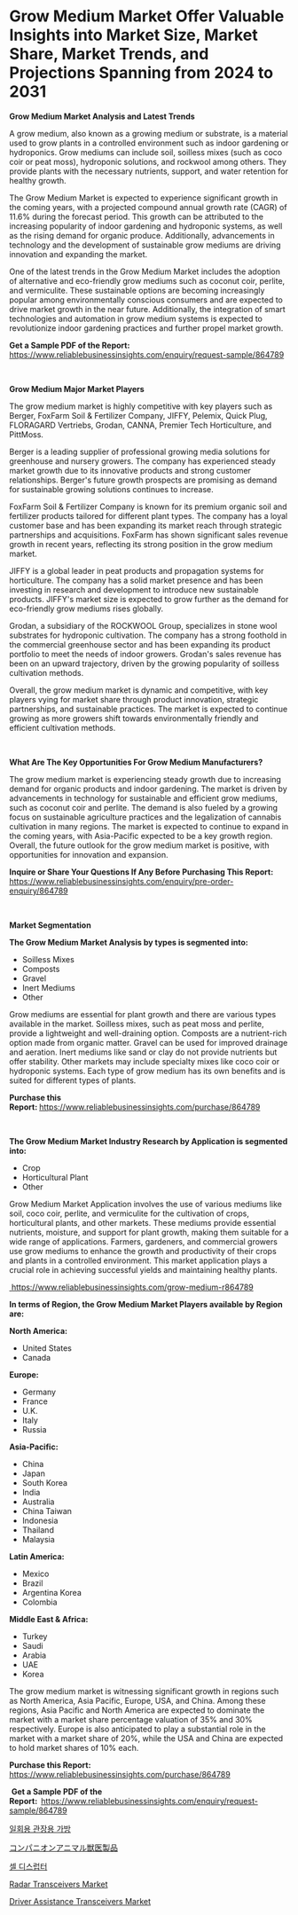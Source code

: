 <p><h1>Grow Medium Market Offer Valuable Insights into Market Size, Market Share, Market Trends, and Projections Spanning from 2024 to 2031</h1></p><p><strong>Grow Medium Market Analysis and Latest Trends</strong></p>
<p><p>A grow medium, also known as a growing medium or substrate, is a material used to grow plants in a controlled environment such as indoor gardening or hydroponics. Grow mediums can include soil, soilless mixes (such as coco coir or peat moss), hydroponic solutions, and rockwool among others. They provide plants with the necessary nutrients, support, and water retention for healthy growth.</p><p>The Grow Medium Market is expected to experience significant growth in the coming years, with a projected compound annual growth rate (CAGR) of 11.6% during the forecast period. This growth can be attributed to the increasing popularity of indoor gardening and hydroponic systems, as well as the rising demand for organic produce. Additionally, advancements in technology and the development of sustainable grow mediums are driving innovation and expanding the market.</p><p>One of the latest trends in the Grow Medium Market includes the adoption of alternative and eco-friendly grow mediums such as coconut coir, perlite, and vermiculite. These sustainable options are becoming increasingly popular among environmentally conscious consumers and are expected to drive market growth in the near future. Additionally, the integration of smart technologies and automation in grow medium systems is expected to revolutionize indoor gardening practices and further propel market growth.</p></p>
<p><strong>Get a Sample PDF of the Report:&nbsp;</strong> <a href="https://www.reliablebusinessinsights.com/enquiry/request-sample/864789">https://www.reliablebusinessinsights.com/enquiry/request-sample/864789</a></p>
<p>&nbsp;</p>
<p><strong>Grow Medium Major Market Players</strong></p>
<p><p>The grow medium market is highly competitive with key players such as Berger, FoxFarm Soil & Fertilizer Company, JIFFY, Pelemix, Quick Plug, FLORAGARD Vertriebs, Grodan, CANNA, Premier Tech Horticulture, and PittMoss. </p><p>Berger is a leading supplier of professional growing media solutions for greenhouse and nursery growers. The company has experienced steady market growth due to its innovative products and strong customer relationships. Berger's future growth prospects are promising as demand for sustainable growing solutions continues to increase.</p><p>FoxFarm Soil & Fertilizer Company is known for its premium organic soil and fertilizer products tailored for different plant types. The company has a loyal customer base and has been expanding its market reach through strategic partnerships and acquisitions. FoxFarm has shown significant sales revenue growth in recent years, reflecting its strong position in the grow medium market.</p><p>JIFFY is a global leader in peat products and propagation systems for horticulture. The company has a solid market presence and has been investing in research and development to introduce new sustainable products. JIFFY's market size is expected to grow further as the demand for eco-friendly grow mediums rises globally.</p><p>Grodan, a subsidiary of the ROCKWOOL Group, specializes in stone wool substrates for hydroponic cultivation. The company has a strong foothold in the commercial greenhouse sector and has been expanding its product portfolio to meet the needs of indoor growers. Grodan's sales revenue has been on an upward trajectory, driven by the growing popularity of soilless cultivation methods.</p><p>Overall, the grow medium market is dynamic and competitive, with key players vying for market share through product innovation, strategic partnerships, and sustainable practices. The market is expected to continue growing as more growers shift towards environmentally friendly and efficient cultivation methods.</p></p>
<p>&nbsp;</p>
<p><strong>What Are The Key Opportunities For Grow Medium Manufacturers?</strong></p>
<p><p>The grow medium market is experiencing steady growth due to increasing demand for organic products and indoor gardening. The market is driven by advancements in technology for sustainable and efficient grow mediums, such as coconut coir and perlite. The demand is also fueled by a growing focus on sustainable agriculture practices and the legalization of cannabis cultivation in many regions. The market is expected to continue to expand in the coming years, with Asia-Pacific expected to be a key growth region. Overall, the future outlook for the grow medium market is positive, with opportunities for innovation and expansion.</p></p>
<p><strong>Inquire or Share Your Questions If Any Before Purchasing This Report:</strong> <a href="https://www.reliablebusinessinsights.com/enquiry/pre-order-enquiry/864789">https://www.reliablebusinessinsights.com/enquiry/pre-order-enquiry/864789</a></p>
<p>&nbsp;</p>
<p><strong>Market Segmentation</strong></p>
<p><strong>The Grow Medium Market Analysis by types is segmented into:</strong></p>
<p><ul><li>Soilless Mixes</li><li>Composts</li><li>Gravel</li><li>Inert Mediums</li><li>Other</li></ul></p>
<p><p>Grow mediums are essential for plant growth and there are various types available in the market. Soilless mixes, such as peat moss and perlite, provide a lightweight and well-draining option. Composts are a nutrient-rich option made from organic matter. Gravel can be used for improved drainage and aeration. Inert mediums like sand or clay do not provide nutrients but offer stability. Other markets may include specialty mixes like coco coir or hydroponic systems. Each type of grow medium has its own benefits and is suited for different types of plants.</p></p>
<p><strong>Purchase this Report:&nbsp;</strong><a href="https://www.reliablebusinessinsights.com/purchase/864789">https://www.reliablebusinessinsights.com/purchase/864789</a></p>
<p>&nbsp;</p>
<p><strong>The Grow Medium Market Industry Research by Application is segmented into:</strong></p>
<p><ul><li>Crop</li><li>Horticultural Plant</li><li>Other</li></ul></p>
<p><p>Grow Medium Market Application involves the use of various mediums like soil, coco coir, perlite, and vermiculite for the cultivation of crops, horticultural plants, and other markets. These mediums provide essential nutrients, moisture, and support for plant growth, making them suitable for a wide range of applications. Farmers, gardeners, and commercial growers use grow mediums to enhance the growth and productivity of their crops and plants in a controlled environment. This market application plays a crucial role in achieving successful yields and maintaining healthy plants.</p></p>
<p><a href="https://www.reliablebusinessinsights.com/grow-medium-r864789">&nbsp;https://www.reliablebusinessinsights.com/grow-medium-r864789</a></p>
<p><strong>In terms of Region, the Grow Medium Market Players available by Region are:</strong></p>
<p>
    <p> <strong> North America: </strong>
        <ul>
            <li>United States</li>
            <li>Canada</li>
        </ul>
        </p> 
    <p> <strong> Europe: </strong>
        <ul>
            <li>Germany</li>
            <li>France</li>
            <li>U.K.</li>
            <li>Italy</li>
            <li>Russia</li>
        </ul>
        </p> 
    <p> <strong> Asia-Pacific: </strong>
        <ul>
            <li>China</li>
            <li>Japan</li>
            <li>South Korea</li>
            <li>India</li>
            <li>Australia</li>
            <li>China Taiwan</li>
            <li>Indonesia</li>
            <li>Thailand</li>
            <li>Malaysia</li>
        </ul>
        </p> 
    <p> <strong> Latin America: </strong>
        <ul>
            <li>Mexico</li>
            <li>Brazil</li>
            <li>Argentina Korea</li>
            <li>Colombia</li>
        </ul>
        </p> 
    <p> <strong> Middle East & Africa: </strong>
        <ul>
            <li>Turkey</li>
            <li>Saudi</li>
            <li>Arabia</li>
            <li>UAE</li>
            <li>Korea</li>
        </ul>
    </p>
    </p>
<p><p>The grow medium market is witnessing significant growth in regions such as North America, Asia Pacific, Europe, USA, and China. Among these regions, Asia Pacific and North America are expected to dominate the market with a market share percentage valuation of 35% and 30% respectively. Europe is also anticipated to play a substantial role in the market with a market share of 20%, while the USA and China are expected to hold market shares of 10% each.</p></p>
<p><strong>Purchase this Report: </strong><a href="https://www.reliablebusinessinsights.com/purchase/864789">https://www.reliablebusinessinsights.com/purchase/864789</a></p>
<p>&nbsp;<strong>Get a Sample PDF of the Report:&nbsp;&nbsp;</strong><a href="https://www.reliablebusinessinsights.com/enquiry/request-sample/864789">https://www.reliablebusinessinsights.com/enquiry/request-sample/864789</a></p>
<p><strong></strong></p>
<p><p><a href="https://github.com/ConstantinVon/Market-Research-Report-List-1/blob/main/1465288126814.md">일회용 관장용 가방</a></p><p><a href="https://github.com/DeonBoer2023/Market-Research-Report-List-1/blob/main/6970325119637.md">コンパニオンアニマル獣医製品</a></p><p><a href="https://github.com/sammyUltyylrich9067856/Market-Research-Report-List-2/blob/main/2889183126813.md">셀 디스럽터</a></p><p><a href="https://github.com/isharif044/Market-Research-Report-List-1/blob/main/radar-transceivers-market.md">Radar Transceivers Market</a></p><p><a href="https://github.com/abdillahsp58/Market-Research-Report-List-1/blob/main/driver-assistance-transceivers-market.md">Driver Assistance Transceivers Market</a></p></p>